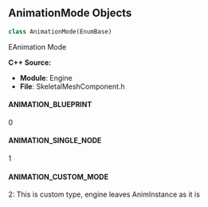 ## AnimationMode Objects

```python
class AnimationMode(EnumBase)
```

EAnimation Mode

**C++ Source:**

- **Module**: Engine
- **File**: SkeletalMeshComponent.h

<a id="unreal.AnimationMode.ANIMATION_BLUEPRINT"></a>

#### ANIMATION_BLUEPRINT

0

<a id="unreal.AnimationMode.ANIMATION_SINGLE_NODE"></a>

#### ANIMATION_SINGLE_NODE

1

<a id="unreal.AnimationMode.ANIMATION_CUSTOM_MODE"></a>

#### ANIMATION_CUSTOM_MODE

2: This is custom type, engine leaves AnimInstance as it is

<a id="unreal.TeleportType"></a>
